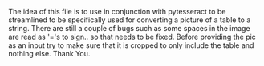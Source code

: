 The idea of this file is to use in conjunction with pytesseract to be streamlined to be specifically used for converting a picture of a table to a string. 
There are still a couple of bugs such as some spaces in the image are read as '='s to sign.. so that needs to be fixed. Before providing the pic as an input try 
to make sure that it is cropped to only include the table and nothing else.
Thank You.
